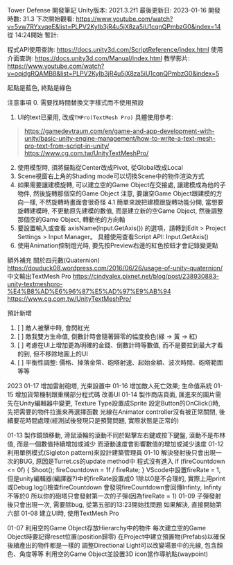 Tower Defense
開發筆記
Unity版本: 2021.3.2f1
最後更新日: 2023-01-16
開發時數: 31.3
下次開始觀看: https://www.youtube.com/watch?v=5vw7RYxvqeE&list=PLPV2KyIb3jR4u5jX8za5iU1cqnQPmbzG0&index=14
從 14:24開始
暫計: 

程式API使用查詢: https://docs.unity3d.com/ScriptReference/index.html
使用介面查詢: https://docs.unity3d.com/Manual/index.html
教學影片: https://www.youtube.com/watch?v=oqidgRQAMB8&list=PLPV2KyIb3jR4u5jX8za5iU1cqnQPmbzG0&index=5

起點是藍色, 終點是綠色


注意事項
0. 需要找時間替換文字樣式而不使用預設
1. UI的text已棄用, 改成`TMPro(TextMesh Pro)`
具體使用參考: 
 > https://gamedevtraum.com/en/game-and-app-development-with-unity/basic-unity-engine-management/how-to-write-a-text-mesh-pro-text-from-script-in-unity/
 > https://www.cg.com.tw/UnityTextMeshPro/
2. 使用模型時, 須將錨點從Center改成Pivot, 從Global改成Local
3. Scene視窗右上角的Shading mode可以切換Scene中的物件渲染方式
4. 如果需要讓建模旋轉, 可以建立空的Game Object在交接處, 讓建模成為他的子物件, 然後旋轉那個空的Game Object
注意, 要讓空Game Object跟建模的方向一樣, 不然旋轉時畫面會很奇怪
4.1 簡單來說把建模跟旋轉功能分開, 當想要旋轉建模時, 不更動原先建模的數值, 而是建立新的空Game Object, 然後調整那個空的Game Object,
轉動他的方向軸
5. 要設置輸入或查看 axisName(Input.GetAxis()) 的選項，請轉到Edit > Project Settings > Input Manager。
具體使用查看Script API: Input.GetAxis()
6. 使用Animation控制燈光時, 要先按Preview右邊的紅色按鈕才會記錄變更點

額外補充
關於四元數(Quaternion)
https://douduck08.wordpress.com/2016/06/26/usage-of-unity-quaternion/
中文輸出TextMesh Pro
https://cindyalex.pixnet.net/blog/post/238930883-unity-textmeshpro-%E4%B8%AD%E6%96%87%E5%AD%97%E9%AB%94
https://www.cg.com.tw/UnityTextMeshPro/

預計新增
1. [ ] 敵人被擊中時, 會閃紅光
2. [ ] 敵我雙方生命值, 倒數計時會隨著歸零的幅度換色(綠 -> 黃 -> 紅)
3. [ ] 考慮在UI上增加更為明確的金錢、倒數計時等數值, 而不是要拉到最大才看的到, 但不移除地圖上的UI
4. [ ] 平衡性調整: 價格、掉落金幣、砲塔射速、起始金額、波次時間、砲塔範圍等等

2023
01-17
增加雷射砲塔, 光束設置中
01-16
增加敵人死亡效果; 生命值系統
01-15
增加貨幣機制跟重構部分程式碼
改善UI
01-14
製作商店頁面, 匯進來的圖片需先在Unity編輯器中變更, Texture Type設置成Sprite
設定Button的OnClick()時, 先把需要的物件拉進來再選擇函數
光線在Animator controller沒有被正常關閉, 後續要花時間處理(經測試後發現只是預覽問題, 實際狀態是正常的)

01-13
製作鏡頭移動, 滑鼠滾輪的滾動不同於點擊左右鍵或按下鍵盤, 滾動不是布林值, 而是一個數值持續增加或減少
而滾動速度會影響數值的增加或減少速度
01-12
利用單例模式(Sigleton pattern)來設計建築管理員
01-10
解決發射後只會出現一次的BUG, 原因是Turret.cs的update method中
程式沒有進入
if (fireCountdown <= 0f)
{
    Shoot();
    fireCountdown = 1f / fireRate;
}
VScode中設置fireRate = 1, 但是unity編輯器(編譯器?)中的fireRate設置成0
1除以0是不合理的, 實際上用print或Debug.log()檢查fireCountdown
會發現fireCountdown會回傳Infinty, Infinty不等於0
所以你的砲塔只會發射第一次的子彈(因為fireRate = 1)
01-09
子彈發射後只會出現一次, 需要除bug, 從第五部的13:23開始找問題
如果解決, 直接開始第六部
01-08
建立UI時, 使用TextMesh Pro

01-07
利用空的Game Object存放Hierarchy中的物件
每次建立空的Game Object時要記得reset位置(position歸零)
在Project中建立預置物(Prefabs)以確保後續產出的物件都是一樣的
調整Directional Light可以改變場景中的光線, 包含顏色、角度等等
利用空的Game Object並設置3D icon當作導航點(waypoint)